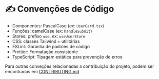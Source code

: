 # ✍️ Convenções de Código

- Componentes: PascalCase (ex: `UserCard.tsx`)
- Funções: camelCase (ex: `handleSubmit`)
- Stores: prefixo `use`, ex: `useUserStore`
- CSS: classes Tailwind + utilitárias
- ESLint: Garantia de padrões de código
- Prettier: Formatação consistente
- TypeScript: Tipagem estática para prevenção de erros

Para outras conveções relacionadas a contribuição do projeto, podem ser encontradas
em [CONTRIBUTING.md](https://github.com/PsiFacilita/sistema-web/blob/main/CONTRIBUTING.md)
